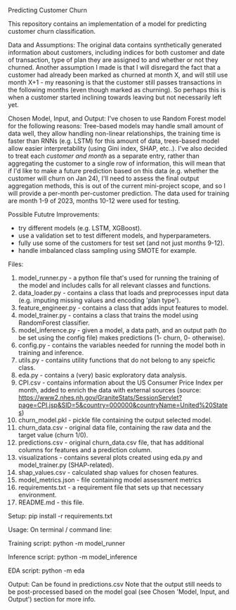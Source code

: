 Predicting Customer Churn

This repository contains an implementation of a model for predicting customer churn classification.

Data and Assumptions:
The original data contains synthetically generated information about customers, including indices for both customer and date of transaction, type of plan they are assigned to and whether or not they churned.
Another assumption I made is that I will disregard the fact that a customer had already been marked as churned at month X, and will still use month X+1 - my reasoning is that the customer still passes transactions in the following months (even though marked as churning). So perhaps this is when a customer started inclining towards leaving but not necessarily left yet.

Chosen Model, Input, and Output:
I've chosen to use Random Forest model for the following reasons:
Tree-based models may handle small amount of data well, they allow handling non-linear relationships,
the training time is faster than RNNs (e.g. LSTM) for this amount of data, trees-based model allow easier interpretability (using Gini index, SHAP, etc..).
I've also decided to treat each *customer and month* as a separate entry, rather than aggregating the customer to a single row of information, this will mean that if I'd like to make a future prediction based on this data (e.g. whether the customer will churn on Jan 24), I'll need to assess the final output aggregation methods, this is out of the current mini-project scope, and so I will provide a per-month per-customer prediction.
The data used for training are month 1-9 of 2023, months 10-12 were used for testing.

Possible Fututre Improvements:
- try different models (e.g. LSTM, XGBoost).
- use a validation set to test different models, and hyperparameters.
- fully use some of the customers for test set (and not just months 9-12).
- handle imbalanced class sampling using SMOTE for example.

Files:
1. model_runner.py - a python file that's used for running the training of the model and includes calls for all relevant classes and functions. 
2. data_loader.py - contains a class that loads and preprocesses input data (e.g. imputing missing values and encoding 'plan type').
3. feature_engineer.py - contains a class that adds input features to model.
4. model_trainer.py - contains a class that trains the model using RandomForest classifier.
5. model_inference.py - given a model, a data path, and an output path (to be set using the config file) makes predictions (1- churn, 0- otherwise).
6. config.py - contains the variables needed for running the model both in training and inference.
7. utils.py - contains utility functions that do not belong to any speicfic class. 
8. eda.py - contains a (very) basic exploratory data analysis.
9. CPI.csv - contains information about the US Consumer Price Index per month, added to enrich the data with external sources (source: https://www2.nhes.nh.gov/GraniteStats/SessionServlet?page=CPI.jsp&SID=5&country=000000&countryName=United%20States)
10. churn_model.pkl - pickle file containing the output selected model.
11. churn_data.csv - original data file, containing the raw data and the target value (churn 1/0).
12. predictions.csv - original churn_data.csv file, that has additional columns for features and a prediction column.
13. visualizations - contains several plots created using eda.py and model_trainer.py (SHAP-related).
14. shap_values.csv - calculated shap values for chosen features.
15. model_metrics.json - file containing model assessment metrics
16. requirements.txt - a requirement file that sets up that necessary environment.
17. README.md - this file.

Setup:
pip install -r requirements.txt

Usage:
On terminal / command line:

Training script:
python -m model_runner

Inference script:
python -m model_inference

EDA script:
python -m eda

Output:
Can be found in predictions.csv
Note that the output still needs to be post-processed based on the model goal (see Chosen 'Model, Input, and Output') section for more info.
